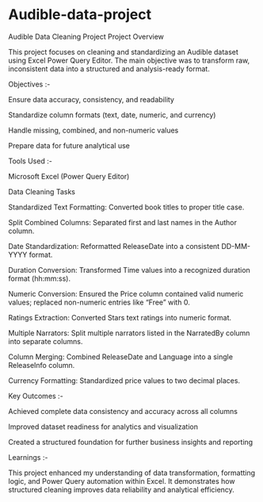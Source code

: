 # Audible-data-project
Audible Data Cleaning Project
Project Overview

This project focuses on cleaning and standardizing an Audible dataset using Excel Power Query Editor. The main objective was to transform raw, inconsistent data into a structured and analysis-ready format.

Objectives :-

Ensure data accuracy, consistency, and readability

Standardize column formats (text, date, numeric, and currency)

Handle missing, combined, and non-numeric values

Prepare data for future analytical use

Tools Used :-

Microsoft Excel (Power Query Editor)

Data Cleaning Tasks

Standardized Text Formatting: Converted book titles to proper title case.

Split Combined Columns: Separated first and last names in the Author column.

Date Standardization: Reformatted ReleaseDate into a consistent DD-MM-YYYY format.

Duration Conversion: Transformed Time values into a recognized duration format (hh:mm:ss).

Numeric Conversion: Ensured the Price column contained valid numeric values; replaced non-numeric entries like “Free” with 0.

Ratings Extraction: Converted Stars text ratings into numeric format.

Multiple Narrators: Split multiple narrators listed in the NarratedBy column into separate columns.

Column Merging: Combined ReleaseDate and Language into a single ReleaseInfo column.

Currency Formatting: Standardized price values to two decimal places.

Key Outcomes :-

Achieved complete data consistency and accuracy across all columns

Improved dataset readiness for analytics and visualization

Created a structured foundation for further business insights and reporting

Learnings :-

This project enhanced my understanding of data transformation, formatting logic, and Power Query automation within Excel. It demonstrates how structured cleaning improves data reliability and analytical efficiency.
